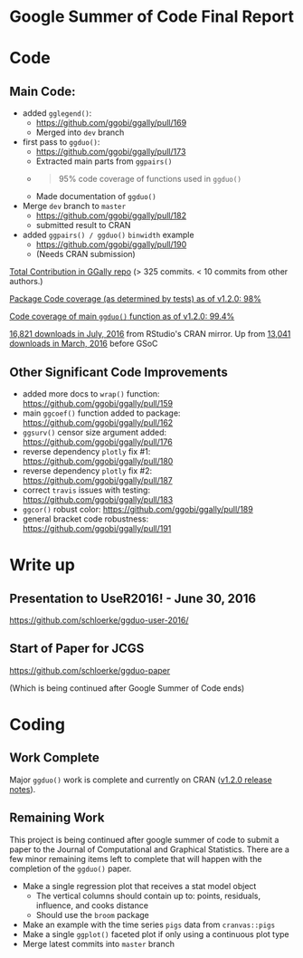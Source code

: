 # Google Summer of Code Final Report

# Code

## Main Code:

* added `gglegend()`: 
  * https://github.com/ggobi/ggally/pull/169
  * Merged into `dev` branch
* first pass to `ggduo()`: 
  * https://github.com/ggobi/ggally/pull/173
  * Extracted main parts from `ggpairs()`
  * >95% code coverage of functions used in `ggduo()`
  * Made documentation of `ggduo()`
* Merge `dev` branch to `master`
  * https://github.com/ggobi/ggally/pull/182
  * submitted result to CRAN
* added `ggpairs() / ggduo()` `binwidth` example
  * https://github.com/ggobi/ggally/pull/190
  * (Needs CRAN submission)

[Total Contribution in GGally repo](https://github.com/ggobi/ggally/compare/40e248c4124f41d7ae8aa2f828687e84069a7692...79dc9ff278a5906c112a5b7e3230799a86e2f48e) (> 325 commits. < 10 commits from other authors.)

[Package Code coverage (as determined by tests) as of v1.2.0: 98%](https://codecov.io/gh/ggobi/ggally/tree/9b04b7b53d8ce61692fa9f21bc52241a6ec2af52/R)

[Code coverage of main `ggduo()` function as of v1.2.0: 99.4%](https://codecov.io/gh/ggobi/ggally/src/9b04b7b53d8ce61692fa9f21bc52241a6ec2af52/R/ggpairs.R)

[16,821 downloads in July, 2016](http://cranlogs.r-pkg.org/downloads/total/2016-07-01:2016-07-31/GGally) from RStudio's CRAN mirror. Up from [13,041 downloads in March, 2016](http://cranlogs.r-pkg.org/downloads/total/2016-03-01:2016-03-31/GGally) before GSoC

## Other Significant Code Improvements

* added more docs to `wrap()` function: https://github.com/ggobi/ggally/pull/159
* main `ggcoef()` function added to package: https://github.com/ggobi/ggally/pull/162
* `ggsurv()` censor size argument added: https://github.com/ggobi/ggally/pull/176
* reverse dependency `plotly` fix #1: https://github.com/ggobi/ggally/pull/180
* reverse dependency `plotly` fix #2: https://github.com/ggobi/ggally/pull/187
* correct `travis` issues with testing: https://github.com/ggobi/ggally/pull/183
* `ggcor()` robust color: https://github.com/ggobi/ggally/pull/189
* general bracket code robustness: https://github.com/ggobi/ggally/pull/191

# Write up

## Presentation to UseR2016! - June 30, 2016

https://github.com/schloerke/ggduo-user-2016/

## Start of Paper for JCGS

https://github.com/schloerke/ggduo-paper

(Which is being continued after Google Summer of Code ends)


# Coding

## Work Complete

Major `ggduo()` work is complete and currently on CRAN ([v1.2.0 release notes](https://github.com/ggobi/ggally/releases/tag/v1.2.0)).

## Remaining Work

This project is being continued after google summer of code to submit a paper to the Journal of Computational and Graphical Statistics.  There are a few minor remaining items left to complete that will happen with the completion of the `ggduo()` paper.

* Make a single regression plot that receives a stat model object
  * The vertical columns should contain up to: points, residuals, influence, and cooks distance
  * Should use the `broom` package
* Make an example with the time series `pigs` data from `cranvas::pigs`
* Make a single `ggplot()` faceted plot if only using a continuous plot type
* Merge latest commits into `master` branch

